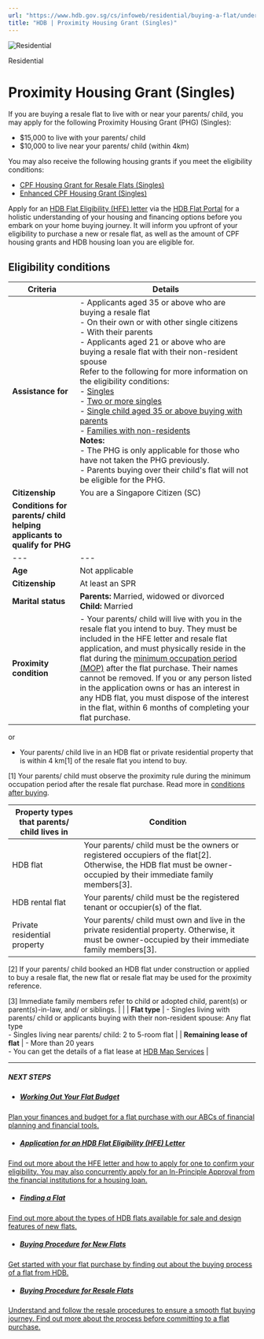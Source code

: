 ```yaml
---
url: "https://www.hdb.gov.sg/cs/infoweb/residential/buying-a-flat/understanding-your-eligibility-and-housing-loan-options/flat-and-grant-eligibility/singles/proximity-housing-grant-singles"
title: "HDB | Proximity Housing Grant (Singles)"
---
```


![Residential](https://www.hdb.gov.sg/cs/infoweb/-/media/HDBContent/Images/General/residential-masthead.jpg)

Residential


# Proximity Housing Grant (Singles)

If you are buying a resale flat to live with or near your parents/ child, you may apply for the following Proximity Housing Grant (PHG) (Singles):

- $15,000 to live with your parents/ child
- $10,000 to live near your parents/ child (within 4km)

You may also receive the following housing grants if you meet the eligibility conditions:

- [CPF Housing Grant for Resale Flats (Singles)](https://www.hdb.gov.sg/cs/infoweb/residential/buying-a-flat/understanding-your-eligibility-and-housing-loan-options/flat-and-grant-eligibility/singles/cpf-housing-grant-for-resale-flats-singles)
- [Enhanced CPF Housing Grant (Singles)](https://www.hdb.gov.sg/cs/infoweb/residential/buying-a-flat/understanding-your-eligibility-and-housing-loan-options/flat-and-grant-eligibility/singles/enhanced-cpf-housing-grant-singles)

Apply for an [HDB Flat Eligibility (HFE) letter](https://www.hdb.gov.sg/cs/infoweb/residential/buying-a-flat/understanding-your-eligibility-and-housing-loan-options/application-for-an-hdb-flat-eligibility-hfe-letter) via the [HDB Flat Portal](https://homes.hdb.gov.sg/home/landing) for a holistic understanding of your housing and financing options before you embark on your home buying journey. It will inform you upfront of your eligibility to purchase a new or resale flat, as well as the amount of CPF housing grants and HDB housing loan you are eligible for.

## Eligibility conditions

| Criteria | Details |
| --- | --- |
| **Assistance for** | - Applicants aged 35 or above who are buying a resale flat<br>  - On their own or with other single citizens<br>  - With their parents<br>- Applicants aged 21 or above who are buying a resale flat with their non-resident spouse<br>Refer to the following for more information on the eligibility conditions:<br>- [Singles](https://www.hdb.gov.sg/cs/infoweb/residential/buying-a-flat/understanding-your-eligibility-and-housing-loan-options/flat-and-grant-eligibility/singles?anchor=ssc)<br>- [Two or more singles](https://www.hdb.gov.sg/cs/infoweb/residential/buying-a-flat/understanding-your-eligibility-and-housing-loan-options/flat-and-grant-eligibility/singles?anchor=jss)<br>- [Single child aged 35 or above buying with parents](https://www.hdb.gov.sg/cs/infoweb/residential/buying-a-flat/understanding-your-eligibility-and-housing-loan-options/flat-and-grant-eligibility/couples-and-families?anchor=pa)<br>- [Families with non-residents](https://www.hdb.gov.sg/cs/infoweb/residential/buying-a-flat/understanding-your-eligibility-and-housing-loan-options/flat-and-grant-eligibility/couples-and-families?anchor=nc-families)<br>**Notes:**<br>- The PHG is only applicable for those who have not taken the PHG previously.<br>- Parents buying over their child's flat will not be eligible for the PHG. |
| **Citizenship** | You are a Singapore Citizen (SC) |
| **Conditions for parents/ child helping applicants to qualify for PHG** | | Criteria | Parents or Married Child | Single Child |
| --- | --- | --- |
| **Age** | Not applicable | 35 years old or above |
| **Citizenship** | At least an SPR |
| **Marital status** | **Parents:** Married, widowed or divorced<br>**Child:** Married | Unmarried, widowed or divorced |
| **Proximity condition** | - Your parents/ child will live with you in the resale flat you intend to buy. They must be included in the HFE letter and resale flat application, and must physically reside in the flat during the [minimum occupation period (MOP)](https://www.hdb.gov.sg/cs/infoweb/residential/buying-a-flat/conditions-after-buying?anchor=mop) after the flat purchase. Their names cannot be removed. If you or any person listed in the application owns or has an interest in any HDB flat, you must dispose of the interest in the flat, within 6 months of completing your flat purchase.

or

- Your parents/ child live in an HDB flat or private residential property that is within 4 km\[1\] of the resale flat you intend to buy.

\[1\] Your parents/ child must observe the proximity rule during the minimum occupation period after the resale flat purchase. Read more in [conditions after buying](https://www.hdb.gov.sg/cs/infoweb/residential/buying-a-flat/conditions-after-buying?anchor=phg).

| Property types that parents/ child lives in | Condition |
| --- | --- |
| HDB flat | Your parents/ child must be the owners or registered occupiers of the flat\[2\]. Otherwise, the HDB flat must be owner-occupied by their immediate family members\[3\]. |
| HDB rental flat | Your parents/ child must be the registered tenant or occupier(s) of the flat. |
| Private residential property | Your parents/ child must own and live in the private residential property. Otherwise, it must be owner-occupied by their immediate family members\[3\]. |

\[2\] If your parents/ child booked an HDB flat under construction or applied to buy a resale flat, the new flat or resale flat may be used for the proximity reference.

\[3\] Immediate family members refer to child or adopted child, parent(s) or parent(s)-in-law, and/ or siblings. | |
| **Flat type** | - Singles living with parents/ child or applicants buying with their non-resident spouse: Any flat type<br>- Singles living near parents/ child: 2 to 5-room flat |
| **Remaining lease of flat** | - More than 20 years<br>- You can get the details of a flat lease at [HDB Map Services](https://services2.hdb.gov.sg/web/fi10/emap.html) |

* * *

##### NEXT STEPS

- ##### [Working Out Your Flat Budget](https://www.hdb.gov.sg/residential/buying-a-flat/working-out-your-flat-budget)

[Plan your finances and budget for a flat purchase with our ABCs of financial planning and financial tools.](https://www.hdb.gov.sg/residential/buying-a-flat/working-out-your-flat-budget)
- ##### [Application for an HDB Flat Eligibility (HFE) Letter](https://www.hdb.gov.sg/residential/buying-a-flat/understanding-your-eligibility-and-housing-loan-options/application-for-an-hdb-flat-eligibility-hfe-letter)

[Find out more about the HFE letter and how to apply for one to confirm your eligibility. You may also concurrently apply for an In-Principle Approval from the financial institutions for a housing loan.](https://www.hdb.gov.sg/residential/buying-a-flat/understanding-your-eligibility-and-housing-loan-options/application-for-an-hdb-flat-eligibility-hfe-letter)
- ##### [Finding a Flat](https://www.hdb.gov.sg/residential/buying-a-flat/finding-a-flat)

[Find out more about the types of HDB flats available for sale and design features of new flats.](https://www.hdb.gov.sg/residential/buying-a-flat/finding-a-flat)
- ##### [Buying Procedure for New Flats](https://www.hdb.gov.sg/residential/buying-a-flat/buying-procedure-for-new-flats)

[Get started with your flat purchase by finding out about the buying process of a flat from HDB.](https://www.hdb.gov.sg/residential/buying-a-flat/buying-procedure-for-new-flats)
- ##### [Buying Procedure for Resale Flats](https://www.hdb.gov.sg/residential/buying-a-flat/buying-procedure-for-resale-flats)

[Understand and follow the resale procedures to ensure a smooth flat buying journey. Find out more about the process before committing to a flat purchase.](https://www.hdb.gov.sg/residential/buying-a-flat/buying-procedure-for-resale-flats)